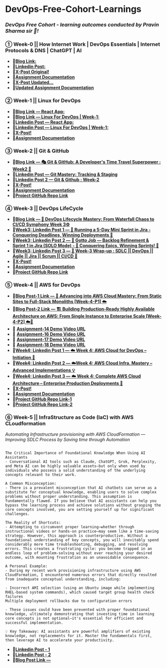 # DevOps-Free-Cohort-Learnings

### *DevOps Free Cohort - learning outcomes conducted by Pravin Sharma sir 🙏!*

### ① Week-0 || How Internet Work | DevOps Essentials | Internet Protocols & DNS | ChatGPT | AI

- 🔗[**Blog Link:**](https://dev.to/suvrajeet/what-fuels-the-internet-prerequisites-week-0-49lj)
- 🔗[**Linkedin Post:**](https://www.linkedin.com/feed/update/urn:li:activity:7362239347128983552?updateEntityUrn=urn%3Ali%3Afs_feedUpdate%3A%28V2%2Curn%3Ali%3Aactivity%3A7362239347128983552%29&lipi=urn%3Ali%3Apage%3Ad_flagship3_profile_view_base%3BBiI4Zz5ZQuq%2BZBO8opkeRA%3D%3D)
- 🔗[**X-Post Original!**](https://x.com/_suvrajeet_/status/1956486441325773309)
- 🔗[**Assignment Documentation**](https://drive.google.com/file/d/1jPRrGL-GMYwKteu4qUVTJBKl0hWjT69-/view?usp=drive_link)
- 🔗[**X-Post Updated...**](https://x.com/_suvrajeet_/status/1957510376859262987)
- 🔗[**Updated Assignment Documentation**](https://drive.google.com/file/d/1nsYUlsMJXXqEXbQFzp0ZfMhGVYOU3uqO/view)


### ② Week-1 || Linux for DevOps

- 🔗[**Blog Link — React App:**](https://dev.to/suvrajeet/deploy-a-react-app-on-ubuntu-web-server-in-aws-cloud-week-1-1me1)
- 🔗[**Blog Link — Linux For DevOps | Week-1:**](https://dev.to/suvrajeet/linux-for-devops-week-1-mastering-the-essentials-198m)
- 🔗[**Linkedin Post — React App:**](https://www.linkedin.com/feed/update/urn:li:activity:7365435839620845568?utm_source=share&utm_medium=member_desktop&rcm=ACoAAEQ2uP0BuTmXybq0ROJb7HkeEtoB7JBt9B4)
- 🔗[**Linkedin Post — Linux For DevOps | Week-1:**](https://www.linkedin.com/feed/update/urn:li:activity:7364733919981686784/?utm_source=share&utm_medium=member_desktop&rcm=ACoAAC2L6ZcBR9Gx6d5yUzt9sZUfWRjki7w1oHI)
- 🔗[**X-Post!**](https://x.com/_suvrajeet_/status/1959285313634697281)
- 🔗[**Assignment Documentation**](https://drive.google.com/file/d/1w5VpeiyR_aEY8_wep2w8kU2-qDNhDnpn/view?usp=drive_link)


### ③ Week-2 || Git & GitHub


- 🔗[**Blog Link — 🎭 Git & GitHub: A Developer's Time Travel Superpower : Week2 🌊**](https://lnkd.in/g95P4uAD)
- 🔗[**Linkedin Post — Git Mastery: Tracking & Staging**](https://lnkd.in/gTFdfiHU)
- 🔗[**Linkedin Post 2 — Git & Github : Week-2**](https://www.linkedin.com/feed/update/urn:li:activity:7368392385627684864?utm_source=share&utm_medium=member_desktop&rcm=ACoAAC2L6ZcBR9Gx6d5yUzt9sZUfWRjki7w1oHI)
- 🔗[**X-Post!**](https://x.com/_suvrajeet_/status/1962221265873506345)
- 🔗[**Assignment Documentation**](https://lnkd.in/gg-REgaD)
- 🔗[**Project GitHub Repo Link**](https://github.com/suvrajeetbanerjee/mini_finance)



### ④ Week-3 || DevOps LifeCycle

- 🔗[**Blog Link — 🚀 DevOps Lifecycle Mastery: From Waterfall Chaos to CI/CD Symphony Week 3⚙️**](https://dev.to/suvrajeet/devops-lifecycle-5dgp)
- 🔗[**Week3: Linkedin Post 1 — 🎉 Running a 5-Day Mini Sprint in Jira - Conquering Deadlines, Winning Deployments 🚀**](https://www.linkedin.com/feed/update/urn:li:activity:7371670859461271553/)
- 🔗[**Week3: Linkedin Post 2 — 🎉 Gotto Job — Backlog Refinement & Sprint 1 in Jira (SOLO Mode) - 🏁 Conquering Epics, Winning Sprints! 🏁**](https://www.linkedin.com/feed/update/urn:li:activity:7372443781175889920/)
- 🔗[**Week3: Linkedin Post 3 — 🚀 Week-3 Wrap-up : SDLC || DevOps || Agile || Jira || Scrum || CI/CD 🎯**](https://www.linkedin.com/feed/update/urn:li:activity:7373857085379457024/)
- 🔗[**X-Post!**](https://x.com/_suvrajeet_/status/1966686433017467014)
- 🔗[**Assignment Documentation**](https://lnkd.in/gnKsnx4n)
- 🔗[**Project GitHub Repo Link**](https://github.com/suvrajeetbanerjee/mini_finance)
  

### ⑤ Week-4 || AWS for DevOps

- 🔗[**Blog Post-1 Link — 🚀 Advancing into AWS Cloud Mastery: From Static Sites to Full-Stack Monoliths [Week-4-P1] ☁️**](https://dev.to/suvrajeet/aws-week-4-15h0)
- 🔗[**Blog Post-2 Link — 🏗️ Building Production-Ready Highly Available Architecture on AWS: From Single Instance to Enterprise Scale [Week-4-P2] ☁️🚀**](https://dev.to/suvrajeet/aws-week-4-p2-nj3)
- 🎥 [**Assignment-14 Demo Video URL**](https://www.youtube.com/watch?v=Qb-eu7FVkJA)
- 🎥 [**Assignment-16 Demo Video URL**](https://www.youtube.com/watch?v=vXj4RzUsOPk)
- 🎥 [**Assignment-17 Demo Video URL**](https://www.youtube.com/watch?v=rDTZ0vo7zzg)
- 🎥 [**Assignment-18 Demo Video URL**](https://www.youtube.com/watch?v=6ldYV8d-hLY)
- 🔗[**Week4: Linkedin Post 1 — ☁️ Week 4: AWS Cloud for DevOps – Initiation 🚀**](https://www.linkedin.com/feed/update/urn:li:activity:7374242844275851264)
- 🔗[**Week4: Linkedin Post 2 — ☁️Week 4: AWS Cloud Infra. Mastery – Advanced Implementations 💡**](https://www.linkedin.com/feed/update/urn:li:activity:7376090192509665280/)
- 🔗[**Week4: Linkedin Post 3 — ☁️ Week 4: Complete AWS Cloud Architecture – Enterprise Production Deployments 🚀**](https://www.linkedin.com/feed/update/urn:li:activity:7376212323587440640/)
- 🔗[**X-Post!**](https://x.com/_suvrajeet_/status/1970431936335356397)
- 🔗[**Assignment Documentation**](https://drive.google.com/file/d/18YeTyOYHLooVl7otoNlHzZ0kYN_bX1wZ/view?usp=drive_link)
- 🔗[**Project GitHub Repo Link-1**](https://github.com/suvrajeetbanerjee/my-react-app)
- 🔗[**Project GitHub Repo Link-2**](https://github.com/suvrajeetbanerjee/theepicbook)

### ⑥ Week-5 || InfraStructure as Code (IaC) with AWS CLoudformation

*Automating Infrastructure provisioning with AWS CloudFormation — Improving SDLC Process by Saving time through Automation*

```

The Critical Importance of Foundational Knowledge When Using AI Assistants
- Conversational AI tools such as Claude, ChatGPT, Grok, Perplexity, and Meta AI can be highly valuable assets—but only when used by individuals who possess a solid understanding of the underlying concepts relevant to their work.

A Common Misconception:
- There is a prevalent misconception that AI chatbots can serve as a substitute for conceptual knowledge, enabling users to solve complex problems without proper understanding. This assumption is fundamentally flawed. If you believe that AI assistants can help you bypass the learning process and achieve solutions without grasping the core concepts involved, you are setting yourself up for significant challenges.

The Reality of Shortcuts:
- Attempting to circumvent proper learning—whether through instructional videos or hands-on practice—may seem like a time-saving strategy. However, this approach is counterproductive. Without a foundational understanding of key concepts, you will inevitably spend considerably more time troubleshooting, debugging, and resolving errors. This creates a frustrating cycle: you become trapped in an endless loop of problem-solving without ever reaching your desired outcome, with mounting frustration as an unavoidable consequence.

A Personal Example:
- During my recent work provisioning infrastructure using AWS CloudFormation, I encountered numerous errors that directly resulted from inadequate conceptual understanding, including:

- Incorrect AMI selection (using an Ubuntu image while implementing RHEL-based system commands), which caused target group health check failures
Multiple deployment rollbacks due to configuration errors

- These issues could have been prevented with proper foundational knowledge, ultimately demonstrating that investing time in learning core concepts is not optional—it's essential for efficient and successful implementation.

💡 Key Takeaway: AI assistants are powerful amplifiers of existing knowledge, not replacements for it. Master the fundamentals first, then leverage AI to accelerate your productivity.

```

- 🔗[**Linkedin Post - 1**](https://www.linkedin.com/feed/update/urn:li:groupPost:3763996-7381483531715338240/)
- 🔗[**Linkedin Post - 2**](https://www.linkedin.com/feed/update/urn:li:activity:7381891125122433024/)
- 🔗[**Blog Post Link —**](https://dev.to/suvrajeet/infrastructure-as-code-iac-with-aws-cloudformation-week-5-3i66)
<!-- - 🔗[**X-Post!**]() -->

<!--
- 🔗[**Week3: Linkedin Post 2 — 🎉 Gotto Job — Backlog Refinement & Sprint 1 in Jira (SOLO Mode) - 🏁 Conquering Epics, Winning Sprints! 🏁**](https://www.linkedin.com/feed/update/urn:li:activity:7372443781175889920/)
- 🔗[**Week3: Linkedin Post 3 — 🚀 Week-3 Wrap-up : SDLC || DevOps || Agile || Jira || Scrum || CI/CD 🎯**](https://www.linkedin.com/feed/update/urn:li:activity:7373857085379457024/)
- 🔗[**X-Post!**](https://x.com/_suvrajeet_/status/1966686433017467014)
- 🔗[**Assignment Documentation**](https://lnkd.in/gnKsnx4n)
<!-- - 🔗[**Project GitHub Repo Link**](https://github.com/suvrajeetbanerjee/mini_finance) -->

